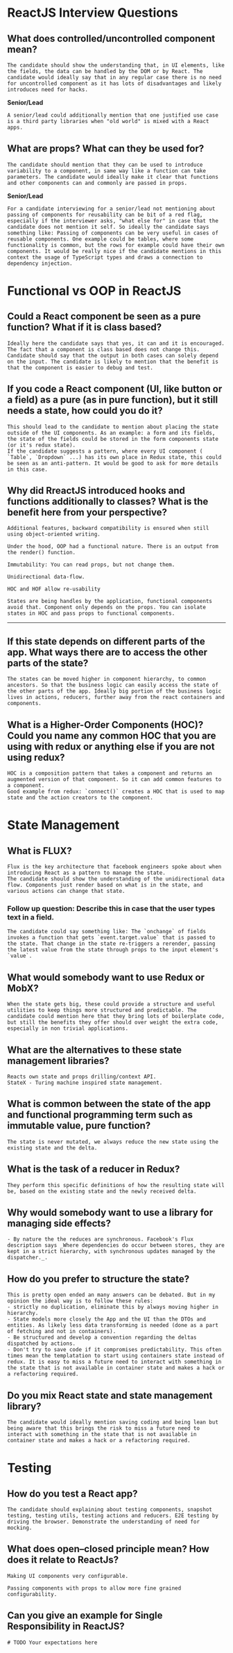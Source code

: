 # ReactJS Interview Questions

## What does controlled/uncontrolled component mean?
    The candidate should show the understanding that, in UI elements, like the fields, the data can be handled by the DOM or by React. The candidate would ideally say that in any regular case there is no need for uncontrolled component as it has lots of disadvantages and likely introduces need for hacks.

**Senior/Lead**
   
    A senior/lead could additionally mention that one justified use case is a third party libraries when "old world" is mixed with a React apps.


## What are props? What can they be used for?
    The candidate should mention that they can be used to introduce variability to a component, in same way like a function can take parameters. The candidate would ideally make it clear that functions and other components can and commonly are passed in props.

**Senior/Lead**
   
    For a candidate interviewing for a senior/lead not mentioning about passing of components for reusability can be bit of a red flag, especially if the interviewer asks, "what else for" in case that the candidate does not mention it self. So ideally the candidate says something like: Passing of components can be very useful in cases of reusable components. One example could be tables, where some functionality is common, but the rows for example could have their own components. It would be really nice if the candidate mentions in this context the usage of TypeScript types and draws a connection to dependency injection.


# Functional vs OOP in ReactJS

## Could a React component be seen as a pure function? What if it is class based?
    Ideally here the candidate says that yes, it can and it is encouraged. The fact that a component is class based does not change this. Candidate should say that the output in both cases can solely depend on the input. The candidate is likely to mention that the benefit is that the component is easier to debug and test.

## If you code a React component (UI, like button or a field) as a pure (as in pure function), but it still needs a state, how could you do it?
    This should lead to the candidate to mention about placing the state outside of the UI components. As an example: a form and its fields, the state of the fields could be stored in the form components state (or it's redux state).
    If the candidate suggests a pattern, where every UI component ( `Table`, `Dropdown` ...) has its own place in Redux state, this could be seen as an anti-pattern. It would be good to ask for more details in this case.

## Why did RreactJS introduced hooks and functions additionally to classes? What is the benefit here from your perspective?
    Additional features, backward compatibility is ensured when still using object-oriented writing.

    Under the hood, OOP had a functional nature. There is an output from the render() function.

    Immutability: You can read props, but not change them.

    Unidirectional data-flow.

    HOC and HOF allow re-usability

    States are being handles by the application, functional components avoid that. Component only depends on the props. You can isolate states in HOC and pass props to functional components.


-----------

## If this state depends on different parts of the app. What ways there are to access the other parts of the state?
    The states can be moved higher in component hierarchy, to common ancestors. So that the business logic can easily access the state of the other parts of the app. Ideally big portion of the business logic lives in actions, reducers, further away from the react containers and components.

## What is a Higher-Order Components (HOC)? Could you name any common HOC that you are using with redux or anything else if you are not using redux?
    HOC is a composition pattern that takes a component and returns an augmented version of that component. So it can add common features to a component.
    Good example from redux: `connect()` creates a HOC that is used to map state and the action creators to the component.

# State Management

## What is FLUX?
    Flux is the key architecture that facebook engineers spoke about when introducing React as a pattern to manage the state.
    The candidate should show the understanding of the unidirectional data flow. Components just render based on what is in the state, and various actions can change that state.

  
### Follow up question: Describe this in case that the user types text in a field.
    The candidate could say something like: The `onchange` of fields invokes a function that gets `event.target.value` that is passed to the state. That change in the state re-triggers a rerender, passing the latest value from the state through props to the input element's `value`.

## What would somebody want to use Redux or MobX?
    When the state gets big, these could provide a structure and useful utilities to keep things more structured and predictable. The candidate could mention here that they bring lots of boilerplate code, but still the benefits they offer should over weight the extra code, especially in non trivial applications.

## What are the alternatives to these state management libraries?
    Reacts own state and props drilling/context API.
    StateX - Turing machine inspired state management.

## What is common between the state of the app and functional programming term such as immutable value, pure function?
    The state is never mutated, we always reduce the new state using the existing state and the delta.

## What is the task of a reducer in Redux?
    They perform this specific definitions of how the resulting state will be, based on the existing state and the newly received delta.

## Why would somebody want to use a library for managing side effects?
    - By nature the the reduces are synchronous. Facebook's Flux description says _Where dependencies do occur between stores, they are kept in a strict hierarchy, with synchronous updates managed by the dispatcher._.

## How do you prefer to structure the state?
    This is pretty open ended an many answers can be debated. But in my opinion the ideal way is to follow these rules:
    - strictly no duplication, eliminate this by always moving higher in hierarchy.
    - State models more closely the App and the UI than the DTOs and entities. As likely less data transforming is needed (done as a part of fetching and not in containers).
    - Be structured and develop a convention regarding the deltas dispatched by actions.
    - Don't try to save code if it compromises predictability. This often times mean the templatation to start using containers state instead of redux. It is easy to miss a future need to interact with something in the state that is not available in container state and makes a hack or a refactoring required.

## Do you mix React state and state management library?
    The candidate would ideally mention saving coding and being lean but being aware that this brings the risk to miss a future need to interact with something in the state that is not available in container state and makes a hack or a refactoring required.

# Testing

## How do you test a React app?
    The candidate should explaining about testing components, snapshot testing, testing utils, testing actions and reducers. E2E testing by driving the browser. Demonstrate the understanding of need for mocking.

## What does open–closed principle mean? How does it relate to ReactJs?
    Making UI components very configurable.
    
    Passing components with props to allow more fine grained configurability.

## Can you give an example for Single Responsibility in ReactJS?
    # TODO Your expectations here